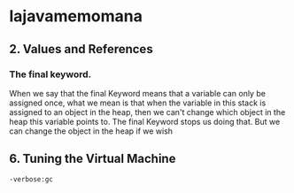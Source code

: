 # lajavamemomana

## 2. Values and References
### The final keyword.
When we say that the final Keyword means that a variable can only be assigned once, what we mean is that when the variable in this stack is assigned to an object in the heap, then we can't change which object in the heap this variable points to. The final Keyword stops us doing that. But we can change the object in the heap if we wish


## 6. Tuning the Virtual Machine
```
-verbose:gc
```
